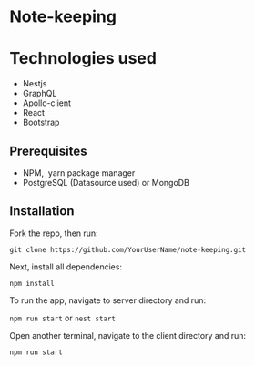 # Note-keeping

# Technologies used
* Nestjs
* GraphQL
* Apollo-client
* React 
* Bootstrap

## Prerequisites  
* NPM,  yarn package manager
* PostgreSQL (Datasource used) or MongoDB

## Installation

Fork the repo, then run:

`git clone https://github.com/YourUserName/note-keeping.git`

Next, install all dependencies:

`npm install`

To run the app, navigate to server directory and run: 

`npm run start` or `nest start`

Open another terminal, navigate to the client directory and run:

`npm run start`
